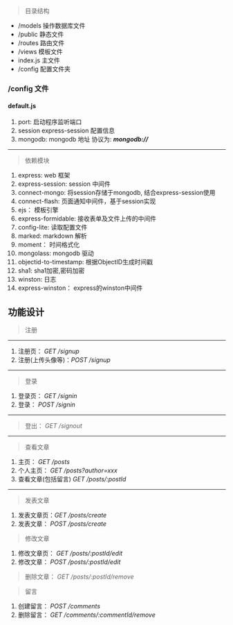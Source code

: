 > 目录结构
* /models 操作数据库文件
* /public 静态文件
* /routes 路由文件
* /views 模板文件
* index.js 主文件
* /config 配置文件夹
### /config 文件
#### default.js
1. port: 启动程序监听端口
2. session express-session 配置信息
3. mongodb: mongodb 地址 协议为: ***mongodb://***
---------------------------------
> 依赖模块
1. express: web 框架
2. express-session: session 中间件
3. connect-mongo: 将session存储于mongodb, 结合express-session使用
4. connect-flash: 页面通知中间件，基于session实现
5. ejs： 模板引擎
6. express-formidable: 接收表单及文件上传的中间件
7. config-lite: 读取配置文件
8. marked: markdown 解析
9. moment： 时间格式化
10. mongolass: mongodb 驱动
11. objectid-to-timestamp: 根据ObjectID生成时间戳 
12. sha1: sha1加密,密码加密
13. winston: 日志
14. express-winston： express的winston中间件
## 功能设计
> 注册
--------------------------
  1. 注册页： *GET /signup*
  2. 注册(上传头像等)：*POST /signup*
---------------------------
> 登录
  1. 登录页： *GET /signin*
  2. 登录： *POST /signin*
-----------------------------------
> 登出： *GET /signout*
-----------------------------------
>  查看文章
  1. 主页： *GET /posts*
  2. 个人主页： *GET /posts?author=xxx*
  3. 查看文章(包括留言) *GET /posts/:postId*
-----------------------------------
> 发表文章
  1. 发表文章页：*GET /posts/create*
  2. 发表文章： *POST /posts/create*

> 修改文章
  1. 修改文章页： *GET /posts/:postId/edit*
  2. 修改文章： *POST /posts/:postId/edit*

> 删除文章： *GET /posts/:postId/remove*

> 留言
  1. 创建留言： *POST /comments*
  2. 删除留言： *GET /comments/:commentId/remove*

  
